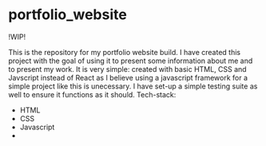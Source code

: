 # portfolio_website

!WIP!

This is the repository for my portfolio website build. I have created this project with the goal of using it to present some information 
about me and to present my work. 
It is very simple: created with basic HTML, CSS and Javscript instead of React as I believe using a javascript framework for a simple
project like this is unecessary. 
I have set-up a simple testing suite as well to ensure it functions as it should. 
Tech-stack:
- HTML
- CSS
- Javascript
- 
